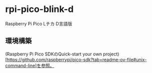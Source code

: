 # rpi-pico-blink-d

Raspberry Pi Pico Lチカ D言語版

## 環境構築

(Raspberry Pi Pico SDKのQuick-start your own project)[https://github.com/raspberrypi/pico-sdk?tab=readme-ov-file#unix-command-line]を参照。
